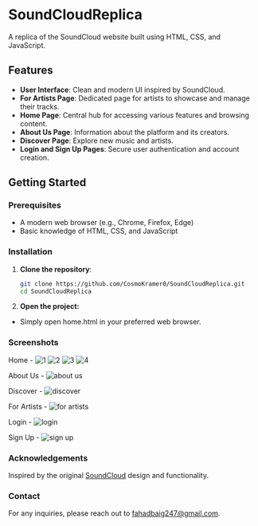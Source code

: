 # SoundCloudReplica
A replica of the SoundCloud website built using HTML, CSS, and JavaScript.

## Features

- **User Interface**: Clean and modern UI inspired by SoundCloud.
- **For Artists Page**: Dedicated page for artists to showcase and manage their tracks.
- **Home Page**: Central hub for accessing various features and browsing content.
- **About Us Page**: Information about the platform and its creators.
- **Discover Page**: Explore new music and artists.
- **Login and Sign Up Pages**: Secure user authentication and account creation.

## Getting Started

### Prerequisites

- A modern web browser (e.g., Chrome, Firefox, Edge)
- Basic knowledge of HTML, CSS, and JavaScript

### Installation

1. **Clone the repository**:
   ```bash
   git clone https://github.com/CosmoKramer0/SoundCloudReplica.git
   cd SoundCloudReplica
2. **Open the project:**
- Simply open home.html in your preferred web browser.

### Screenshots

Home -
![1](https://github.com/CosmoKramer0/SoundCloudReplica/assets/122899893/c4a88390-c637-403f-979c-01af40909669)
![2](https://github.com/CosmoKramer0/SoundCloudReplica/assets/122899893/78955c08-cb23-4918-878d-c325795fef4c)
![3](https://github.com/CosmoKramer0/SoundCloudReplica/assets/122899893/f38151fc-ba8d-41c5-8ebc-8e9ba9edc225)
![4](https://github.com/CosmoKramer0/SoundCloudReplica/assets/122899893/40038f7d-eef1-466f-9436-5da33c3c90b2)

About Us -
![about us](https://github.com/CosmoKramer0/SoundCloudReplica/assets/122899893/8160cb04-6070-4464-af9b-38393d688eaa)

Discover -
![discover](https://github.com/CosmoKramer0/SoundCloudReplica/assets/122899893/dc5cf5f9-47fc-4c15-bb1b-460bc473c399)

For Artists -
![for artists](https://github.com/CosmoKramer0/SoundCloudReplica/assets/122899893/ed211f00-3e01-4fa0-bb92-a3753a2a0a20)

Login - 
![login](https://github.com/CosmoKramer0/SoundCloudReplica/assets/122899893/6e887649-5fae-49f0-81a1-0f7999d5a03a)

Sign Up -
![sign up](https://github.com/CosmoKramer0/SoundCloudReplica/assets/122899893/bd5382ad-db70-473f-a406-2a35ac49b29e)

### Acknowledgements
Inspired by the original [SoundCloud](https://soundcloud.com/) design and functionality.

### Contact 
For any inquiries, please reach out to fahadbaig247@gmail.com.

